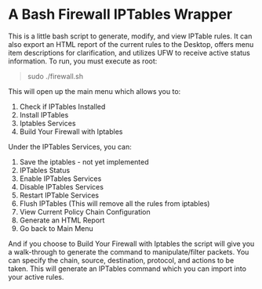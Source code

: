# A Bash Firewall IPTables Wrapper

This is a little bash script to generate, modify, and view IPTable rules. It can also export an HTML report of the current rules to the Desktop, offers menu item descriptions for clarification, and utilizes UFW to receive active status information. To run, you must execute as root:

>sudo ./firewall.sh

This will open up the main menu which allows you to:

1. Check if IPTables Installed
2. Install IPTables
3. Iptables Services
4. Build Your Firewall with Iptables


Under the IPTables Services, you can:
 1. Save the iptables - not yet implemented
 2. IPTables Status
 3. Enable IPTables Services
 4. Disable IPTables Services
 5. Restart IPTable Services
 6. Flush IPTables (This will remove all the rules from iptables)
 7. View Current Policy Chain Configuration
 8. Generate an HTML Report
 9. Go back to Main Menu

And if you choose to Build Your Firewall with Iptables the script will give you a walk-through to generate the command to manipulate/filter packets. You can specify the chain, source, destination, protocol, and actions to be taken. This will generate an IPTables command which you can import into your active rules. 
